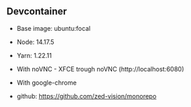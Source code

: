 ## Devcontainer

- Base image: ubuntu:focal
- Node: 14.17.5
- Yarn: 1.22.11
- With noVNC - XFCE trough noVNC (http://localhost:6080)
- With google-chrome

- github: https://github.com/zed-vision/monorepo

